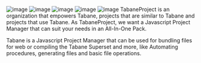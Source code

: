 ![image](https://github.com/tabaneproject/.github/assets/157493292/7e8763d7-1e79-4cd0-917c-ff7c3be91ac6)
![image](https://img.shields.io/badge/Powered_by_Javascript-c0c0c0?style=flat-square&labelColor=121216&logo=javascript&logoColor=c0c0c0) ![image](https://img.shields.io/badge/Platform:_Node.js-c0c0c0?style=flat-square&labelColor=121216&logo=nodedotjs&logoColor=c0c0c0) ![image](https://img.shields.io/badge/Parser:_Acorn-c0c0c0?style=flat-square&labelColor=121216&logo=npm&logoColor=c0c0c0) ![image](https://img.shields.io/badge/Generator:_ECMAGen-c0c0c0?style=flat-square&labelColor=121216&logo=npm&logoColor=c0c0c0)
TabaneProject is an organization that empowers Tabane, projects that are similar to Tabane and projects that use Tabane. As TabaneProject, we want a Javascript Project Manager that can suit your needs in an All-In-One Pack.

Tabane is a Javascript Project Manager that can be used for bundling files for web or compiling the Tabane Superset and more, like Automating procedures, generating files and basic file operations.
